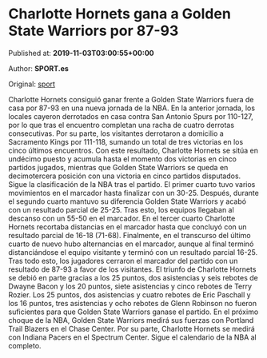
# Charlotte Hornets gana a Golden State Warriors por 87-93

Published at: **2019-11-03T03:00:55+00:00**

Author: **SPORT.es**

Original: [sport](https://www.sport.es/es/noticias/nba/charlotte-hornets-gana-a-golden-state-warriors-por-87-93-7712210)

Charlotte Hornets consiguió ganar frente a Golden State Warriors fuera de casa por 87-93 en una nueva jornada de la NBA. En la anterior jornada, los locales cayeron derrotados en casa contra San Antonio Spurs por 110-127, por lo que tras el encuentro completan una racha de cuatro derrotas consecutivas. Por su parte, los visitantes derrotaron a domicilio a Sacramento Kings por 111-118, sumando un total de tres victorias en los cinco últimos encuentros. Con este resultado, Charlotte Hornets se sitúa en undécimo puesto y acumula hasta el momento dos victorias en cinco partidos jugados, mientras que Golden State Warriors se queda en decimotercera posición con una victoria en cinco partidos disputados. Sigue la clasificación de la NBA tras el partido.
El primer cuarto tuvo varios movimientos en el marcador hasta finalizar con un 30-25. Después, durante el segundo cuarto mantuvo su diferencia Golden State Warriors y acabó con un resultado parcial de 25-25. Tras esto, los equipos llegaban al descanso con un 55-50 en el marcador.
En el tercer cuarto Charlotte Hornets recortaba distancias en el marcador hasta que concluyó con un resultado parcial de 16-18 (71-68). Finalmente, en el transcurso del último cuarto de nuevo hubo alternancias en el marcador, aunque al final terminó distanciándose el equipo visitante y terminó con un resultado parcial 16-25. Tras todo esto, los jugadores cerraron el marcador del partido con un resultado de 87-93 a favor de los visitantes.
El triunfo de Charlotte Hornets se debió en parte gracias a los 25 puntos, dos asistencias y seis rebotes de Dwayne Bacon y los 20 puntos, siete asistencias y cinco rebotes de Terry Rozier. Los 25 puntos, dos asistencias y cuatro rebotes de Eric Paschall y los 16 puntos, tres asistencias y ocho rebotes de Glenn Robinson no fueron suficientes para que Golden State Warriors ganase el partido.
En el próximo choque de la NBA, Golden State Warriors medirá sus fuerzas con Portland Trail Blazers en el Chase Center. Por su parte, Charlotte Hornets se medirá con Indiana Pacers en el Spectrum Center. Sigue el calendario de la NBA al completo.
